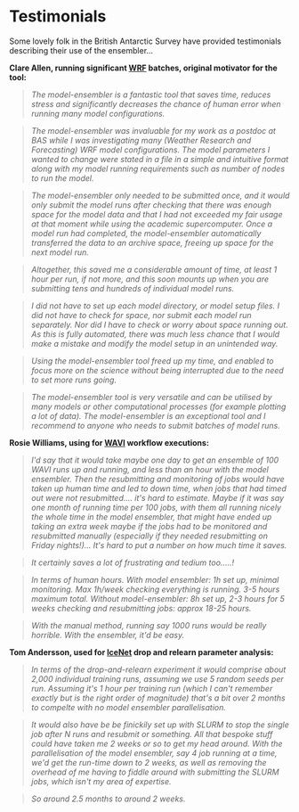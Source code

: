 # Testimonials
Some lovely folk in the British Antarctic Survey have provided testimonials 
describing their use of the ensembler...

__Clare Allen, running significant [WRF][1] batches, original motivator 
for the tool:__

> _The model-ensembler is a fantastic tool that saves time, reduces stress and 
significantly decreases the chance of human error when running many model 
configurations._

> _The model-ensembler was invaluable for my work as a postdoc at BAS while I was 
investigating many (Weather Research and Forecasting) WRF model configurations. 
The model parameters I wanted to change were stated in a file in a simple and 
intuitive format along with my model running requirements such as number of 
nodes to run the model._

> _The model-ensembler only needed to be submitted once, 
and it would only submit the model runs after checking that there was enough 
space for the model data and that I had not exceeded my fair usage at that 
moment while using the academic supercomputer. Once a model run had completed, 
the model-ensembler automatically transferred the data to an archive space, 
freeing up space for the next model run._

> _Altogether, this saved me a considerable amount of time, at least 1 hour per run,
if not more, and this soon mounts up when you are submitting tens and hundreds of
individual model runs._

> _I did not have to set up each model directory, or model setup files. I 
did not have to check for space, nor submit each model run separately. Nor did 
I have to check or worry about space running out. As this is fully automated, 
there was much less chance that I would make a mistake and modify the model 
setup in an unintended way._

> _Using the model-ensembler tool freed up my time, and enabled to focus more on
the science without being interrupted due to the need to set more runs going._

> _The model-ensembler tool is very versatile and can be utilised by many models or
other computational processes (for example plotting a lot of data). The model-ensembler
is an exceptional tool and I recommend to anyone who needs to submit batches of model runs._

__Rosie Williams, using for [WAVI][2] workflow executions:__

> _I'd say that it would take maybe one day to get an ensemble of 100 WAVI 
runs up and running, and less than an hour with the model ensembler. Then 
the resubmitting and monitoring of jobs would have taken up human time and 
led to down time, when jobs that had timed out were not resubmitted.... 
it's hard to estimate. Maybe if it was say one month of running time per 100 
jobs,  with them all running nicely the whole time in the model ensembler, 
that might have ended up taking an extra week maybe if the jobs had to be 
monitored and resubmitted manually (especially if they needed resubmitting 
on Friday nights!)... It's hard to put a number on how much time it saves._

> _It certainly saves a lot of frustrating and tedium too.....!_

> _In terms of human hours. With model ensembler: 1h set up, minimal monitoring. 
Max 1h/week checking everything is running. 3-5 hours maximum total. Without 
model-ensembler: 8h set up, 2-3 hours for 5 weeks checking and 
resubmitting jobs: approx 18-25 hours._

> _With the manual method, running say 1000 runs would be really horrible. 
With the ensembler, it'd be easy._


__Tom Andersson, used for [IceNet][3] drop and relearn parameter analysis:__

> _In terms of the drop-and-relearn experiment it would comprise about 2,000 
individual training runs, assuming we use 5 random seeds per run. Assuming 
it's 1 hour per training run (which I can't remember exactly but is the 
right order of magnitude) that's a bit over 2 months to compelte with no 
model ensembler parallelisation._

> _It would also have be be finickily set up with SLURM to stop the single job 
after N runs and resubmit or something. All that bespoke stuff could have 
taken me 2 weeks or so to get my head around. With the parallelisation of 
the model ensembler, say 4 job running at a time, we'd get the run-time 
down to 2 weeks, as well as removing the overhead of me having to fiddle 
around with submitting the SLURM jobs, which isn't my area of expertise._

> _So around 2.5 months to around 2 weeks._

[1]: https://github.com/wrf-model/WRF
[2]: https://github.com/RJArthern/WAVI.jl
[3]: https://www.nature.com/articles/s41467-021-25257-4
